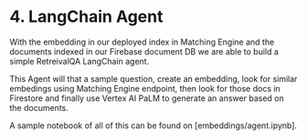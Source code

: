 # 4. LangChain Agent

With the embedding in our deployed index in Matching Engine and the documents
indexed in our Firebase document DB we are able to build a simple RetreivalQA
LangChain agent.

This Agent will that a sample question, create an embedding, look for similar
embedings using Matching Engine endpoint, then look for those docs in Firestore
and finally use Vertex AI PaLM to generate an answer based on the documents.

A sample notebook of all of this can be found on [embeddings/agent.ipynb].

